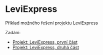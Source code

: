 # LeviExpress

Příklad možného řešení projektu LeviExpress

Zadání:
- [Projekt: LeviExpress, první část](https://kodim.cz/czechitas/daweb/react/leviexpress-1/)
- [Projekt: LeviExpress, druhá část](https://kodim.cz/czechitas/daweb/react/leviexpress-2/)
